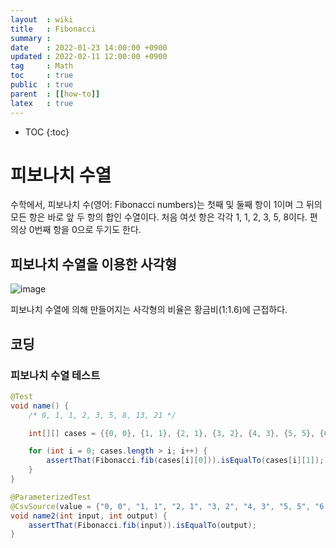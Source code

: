 ```yaml
---
layout  : wiki
title   : Fibonacci
summary :
date    : 2022-01-23 14:00:00 +0900
updated : 2022-02-11 12:00:00 +0900
tag     : Math
toc     : true
public  : true
parent  : [[how-to]]
latex   : true
---
```

* TOC
{:toc}

# 피보나치 수열
수학에서, 피보나치 수(영어: Fibonacci numbers)는 첫째 및 둘째 항이 1이며 그 뒤의 모든 항은 바로 앞 두 항의 합인 수열이다. 처음 여섯 항은 각각 1, 1, 2, 3, 5, 8이다. 편의상 0번째 항을 0으로 두기도 한다.

## 피보나치 수열을 이용한 사각형
![image](https://user-images.githubusercontent.com/60500649/150665710-790a7f1f-fa24-4656-9f5e-6d29c58cba0a.png)

피보나치 수열에 의해 만들어지는 사각형의 비율은 황금비(1:1.6)에 근접하다.<br>

## 코딩
### 피보나치 수열 테스트
```java
@Test
void name() {
    /* 0, 1, 1, 2, 3, 5, 8, 13, 21 */

    int[][] cases = {{0, 0}, {1, 1}, {2, 1}, {3, 2}, {4, 3}, {5, 5}, {6, 8}, {7, 13}};

    for (int i = 0; cases.length > i; i++) {
        assertThat(Fibonacci.fib(cases[i][0])).isEqualTo(cases[i][1]);
    }
}
```

```java
@ParameterizedTest
@CsvSource(value = {"0, 0", "1, 1", "2, 1", "3, 2", "4, 3", "5, 5", "6, 8", "7, 13"})
void name2(int input, int output) {
    assertThat(Fibonacci.fib(input)).isEqualTo(output);
}
```
